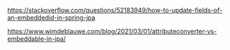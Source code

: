 https://stackoverflow.com/questions/52183949/how-to-update-fields-of-an-embeddedid-in-spring-jpa

https://www.wimdeblauwe.com/blog/2021/03/01/attributeconverter-vs-embeddable-in-jpa/